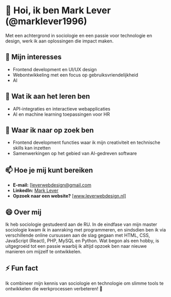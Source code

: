 # 👋 Hoi, ik ben Mark Lever (@marklever1996)  
Met een achtergrond in sociologie en een passie voor technologie en design, werk ik aan oplossingen die impact maken.  

## 👀 Mijn interesses  
- Frontend development en UI/UX design  
- Webontwikkeling met een focus op gebruiksvriendelijkheid
- AI

## 🌱 Wat ik aan het leren ben  
- API-integraties en interactieve webapplicaties  
- AI en machine learning toepassingen voor HR  

## 💞️ Waar ik naar op zoek ben  
- Frontend development functies waar ik mijn creativiteit en technische skills kan inzetten  
- Samenwerkingen op het gebied van AI-gedreven software  

## 📫 Hoe je mij kunt bereiken  
- **E-mail:** [leverwebdesign@gmail.com
- **LinkedIn:** [Mark Lever](https://www.linkedin.com/in/mark-lever/)
- **Opzoek naar een website?** [www.leverwebdesign.nl]

## 😄 Over mij  
Ik heb sociologie gestudeerd aan de RU. In de eindfase van mijn master sociologie kwam ik in aanraking met programmeren, en sindsdien ben ik via verschillende online cursussen aan de slag gegaan met HTML, CSS, JavaScript (React), PHP, MySQL en Python. Wat begon als een hobby, is uitgegroeid tot een passie waarbij ik altijd opzoek ben naar nieuwe manieren om mijzelf te ontwikkelen. 

## ⚡ Fun fact  
Ik combineer mijn kennis van sociologie en technologie om slimme tools te ontwikkelen die werkprocessen verbeteren! 🚀  
